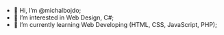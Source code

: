 - 👋 Hi, I’m @michalbojdo;
- 👀 I’m interested in Web Design, C#;
- 🌱 I’m currently learning Web Developing (HTML, CSS, JavaScript, PHP);

<!---
michalbojdo/michalbojdo is a ✨ special ✨ repository because its `README.md` (this file) appears on your GitHub profile.
You can click the Preview link to take a look at your changes.
--->
